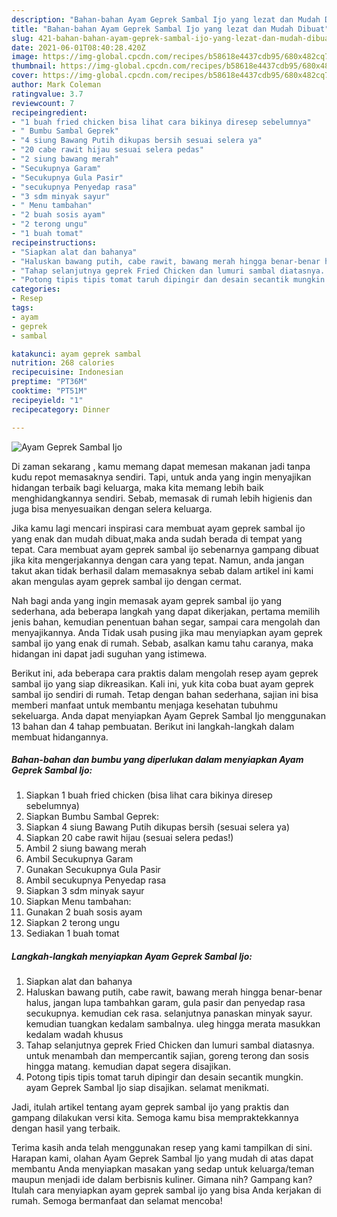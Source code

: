 ```yaml
---
description: "Bahan-bahan Ayam Geprek Sambal Ijo yang lezat dan Mudah Dibuat"
title: "Bahan-bahan Ayam Geprek Sambal Ijo yang lezat dan Mudah Dibuat"
slug: 421-bahan-bahan-ayam-geprek-sambal-ijo-yang-lezat-dan-mudah-dibuat
date: 2021-06-01T08:40:28.420Z
image: https://img-global.cpcdn.com/recipes/b58618e4437cdb95/680x482cq70/ayam-geprek-sambal-ijo-foto-resep-utama.jpg
thumbnail: https://img-global.cpcdn.com/recipes/b58618e4437cdb95/680x482cq70/ayam-geprek-sambal-ijo-foto-resep-utama.jpg
cover: https://img-global.cpcdn.com/recipes/b58618e4437cdb95/680x482cq70/ayam-geprek-sambal-ijo-foto-resep-utama.jpg
author: Mark Coleman
ratingvalue: 3.7
reviewcount: 7
recipeingredient:
- "1 buah fried chicken bisa lihat cara bikinya diresep sebelumnya"
- " Bumbu Sambal Geprek"
- "4 siung Bawang Putih dikupas bersih sesuai selera ya"
- "20 cabe rawit hijau sesuai selera pedas"
- "2 siung bawang merah"
- "Secukupnya Garam"
- "Secukupnya Gula Pasir"
- "secukupnya Penyedap rasa"
- "3 sdm minyak sayur"
- " Menu tambahan"
- "2 buah sosis ayam"
- "2 terong ungu"
- "1 buah tomat"
recipeinstructions:
- "Siapkan alat dan bahanya"
- "Haluskan bawang putih, cabe rawit, bawang merah hingga benar-benar halus, jangan lupa tambahkan garam, gula pasir dan penyedap rasa secukupnya. kemudian cek rasa. selanjutnya panaskan minyak sayur. kemudian tuangkan kedalam sambalnya. uleg hingga merata masukkan kedalam wadah khusus"
- "Tahap selanjutnya geprek Fried Chicken dan lumuri sambal diatasnya. untuk menambah dan mempercantik sajian, goreng terong dan sosis hingga matang. kemudian dapat segera disajikan."
- "Potong tipis tipis tomat taruh dipingir dan desain secantik mungkin. ayam Geprek Sambal Ijo siap disajikan. selamat menikmati."
categories:
- Resep
tags:
- ayam
- geprek
- sambal

katakunci: ayam geprek sambal 
nutrition: 268 calories
recipecuisine: Indonesian
preptime: "PT36M"
cooktime: "PT51M"
recipeyield: "1"
recipecategory: Dinner

---
```



![Ayam Geprek Sambal Ijo](https://img-global.cpcdn.com/recipes/b58618e4437cdb95/680x482cq70/ayam-geprek-sambal-ijo-foto-resep-utama.jpg)

Di zaman  sekarang , kamu memang dapat memesan makanan jadi tanpa kudu repot memasaknya sendiri. Tapi, untuk anda yang ingin menyajikan hidangan terbaik bagi keluarga, maka kita memang lebih baik menghidangkannya sendiri. Sebab, memasak di rumah lebih higienis dan juga bisa menyesuaikan dengan selera keluarga.

Jika kamu lagi mencari inspirasi cara membuat ayam geprek sambal ijo yang enak dan mudah dibuat,maka anda sudah berada di tempat yang tepat. Cara membuat ayam geprek sambal ijo  sebenarnya gampang dibuat jika kita mengerjakannya dengan cara yang tepat. Namun, anda jangan takut akan tidak berhasil dalam memasaknya 
sebab dalam artikel ini kami akan mengulas ayam geprek sambal ijo dengan cermat.  



Nah bagi anda yang ingin memasak ayam geprek sambal ijo yang sederhana, ada beberapa langkah yang dapat dikerjakan, pertama memilih jenis bahan, kemudian penentuan bahan segar, sampai cara mengolah dan menyajikannya. Anda Tidak usah pusing jika mau menyiapkan ayam geprek sambal ijo yang enak di rumah. Sebab, asalkan kamu  tahu caranya, maka hidangan ini dapat jadi suguhan yang istimewa.

Berikut ini, ada beberapa cara praktis  dalam mengolah resep ayam geprek sambal ijo yang siap dikreasikan. Kali ini, yuk kita coba buat ayam geprek sambal ijo sendiri di rumah. Tetap dengan bahan sederhana, sajian ini bisa memberi manfaat untuk membantu menjaga kesehatan tubuhmu sekeluarga. Anda dapat menyiapkan Ayam Geprek Sambal Ijo menggunakan 13 bahan dan 4 tahap pembuatan. Berikut ini langkah-langkah dalam membuat hidangannya.

<!--inarticleads1-->

##### Bahan-bahan dan bumbu yang diperlukan dalam menyiapkan Ayam Geprek Sambal Ijo:

1. Siapkan 1 buah fried chicken (bisa lihat cara bikinya diresep sebelumnya)
1. Siapkan  Bumbu Sambal Geprek:
1. Siapkan 4 siung Bawang Putih dikupas bersih (sesuai selera ya)
1. Siapkan 20 cabe rawit hijau (sesuai selera pedas!)
1. Ambil 2 siung bawang merah
1. Ambil Secukupnya Garam
1. Gunakan Secukupnya Gula Pasir
1. Ambil secukupnya Penyedap rasa
1. Siapkan 3 sdm minyak sayur
1. Siapkan  Menu tambahan:
1. Gunakan 2 buah sosis ayam
1. Siapkan 2 terong ungu
1. Sediakan 1 buah tomat




<!--inarticleads2-->

##### Langkah-langkah menyiapkan Ayam Geprek Sambal Ijo:

1. Siapkan alat dan bahanya
1. Haluskan bawang putih, cabe rawit, bawang merah hingga benar-benar halus, jangan lupa tambahkan garam, gula pasir dan penyedap rasa secukupnya. kemudian cek rasa. selanjutnya panaskan minyak sayur. kemudian tuangkan kedalam sambalnya. uleg hingga merata masukkan kedalam wadah khusus
1. Tahap selanjutnya geprek Fried Chicken dan lumuri sambal diatasnya. untuk menambah dan mempercantik sajian, goreng terong dan sosis hingga matang. kemudian dapat segera disajikan.
1. Potong tipis tipis tomat taruh dipingir dan desain secantik mungkin. ayam Geprek Sambal Ijo siap disajikan. selamat menikmati.




Jadi, itulah artikel tentang  ayam geprek sambal ijo  yang praktis dan gampang dilakukan versi kita. Semoga kamu bisa mempraktekkannya dengan hasil yang terbaik. 

Terima kasih anda telah menggunakan resep yang kami tampilkan di sini. Harapan kami, olahan  Ayam Geprek Sambal Ijo yang mudah di atas dapat membantu Anda menyiapkan masakan yang sedap untuk keluarga/teman maupun menjadi ide dalam berbisnis kuliner. Gimana nih? Gampang kan? Itulah cara menyiapkan ayam geprek sambal ijo yang bisa Anda kerjakan di rumah. Semoga bermanfaat dan selamat mencoba!

